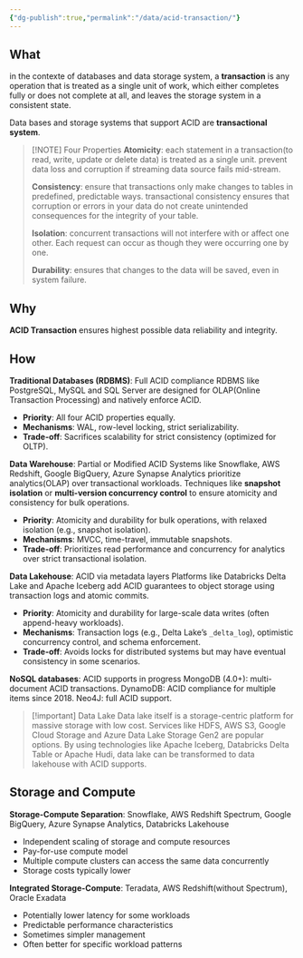 ```yaml
---
{"dg-publish":true,"permalink":"/data/acid-transaction/"}
---
```


## What
in the contexte of databases and data storage system, a **transaction** is any operation that is treated as a single unit of work, which either completes fully or does not complete at all, and leaves the storage system in a consistent state.

Data bases and storage systems that support ACID are **transactional system**.

> [!NOTE] Four Properties
> **Atomicity**: each statement in a transaction(to read, write, update or delete data) is treated as a single unit. prevent data loss and corruption if streaming data source fails mid-stream.
> 
> **Consistency**: ensure that transactions only make changes to tables in predefined, predictable ways. transactional consistency ensures that corruption or errors in your data do not create unintended consequences for the integrity of your table.
> 
> **Isolation**: concurrent transactions will not interfere with or affect one other. Each request can occur as though they were occurring one by one.
> 
> **Durability**: ensures that changes to the data will be saved, even in system failure.
## Why
**ACID Transaction** ensures highest possible data reliability and integrity.

## How
**Traditional Databases (RDBMS)**: Full ACID compliance
RDBMS like PostgreSQL, MySQL and SQL Server are designed for OLAP(Online Transaction Processing) and natively enforce ACID.
- **Priority**: All four ACID properties equally.
- **Mechanisms**: WAL, row-level locking, strict serializability.
- **Trade-off**: Sacrifices scalability for strict consistency (optimized for OLTP).

**Data Warehouse**: Partial or Modified ACID
Systems like Snowflake, AWS Redshift, Google BigQuery, Azure Synapse Analytics prioritize analytics(OLAP) over transactional workloads. Techniques like **snapshot isolation** or **multi-version concurrency control** to ensure atomicity and consistency for bulk operations.
- **Priority**: Atomicity and durability for bulk operations, with relaxed isolation (e.g., snapshot isolation).
- **Mechanisms**: MVCC, time-travel, immutable snapshots.
- **Trade-off**: Prioritizes read performance and concurrency for analytics over strict transactional isolation.

**Data Lakehouse**: ACID via metadata layers
Platforms like Databricks Delta Lake and Apache Iceberg add ACID guarantees to object storage using transaction logs and atomic commits.
- **Priority**: Atomicity and durability for large-scale data writes (often append-heavy workloads).
- **Mechanisms**: Transaction logs (e.g., Delta Lake’s `_delta_log`), optimistic concurrency control, and schema enforcement.
- **Trade-off**: Avoids locks for distributed systems but may have eventual consistency in some scenarios.

**NoSQL databases**: ACID supports in progress
MongoDB (4.0+): multi-document ACID transactions.
DynamoDB: ACID compliance for multiple items since 2018.
Neo4J: full ACID support.


> [!important] Data Lake
> Data lake itself is a storage-centric platform for massive storage with low cost. Services like HDFS, AWS S3, Google Cloud Storage and Azure Data Lake Storage Gen2 are popular options. By using technologies like Apache Iceberg, Databricks Delta Table or Apache Hudi, data lake can be transformed to data lakehouse with ACID supports.


## Storage and Compute
**Storage-Compute Separation**:
Snowflake, AWS Redshift Spectrum, Google BigQuery, Azure Synapse Analytics, Databricks Lakehouse
- Independent scaling of storage and compute resources
- Pay-for-use compute model
- Multiple compute clusters can access the same data concurrently
- Storage costs typically lower

**Integrated Storage-Compute**:
Teradata, AWS Redshift(without Spectrum), Oracle Exadata
- Potentially lower latency for some workloads
- Predictable performance characteristics
- Sometimes simpler management
- Often better for specific workload patterns
